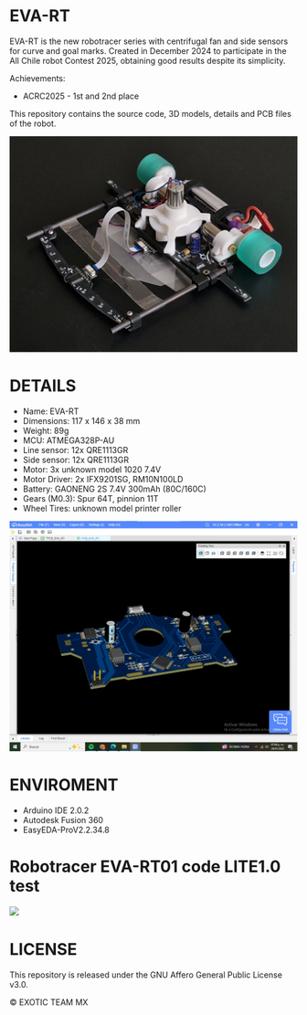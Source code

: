 # EVA-RT
EVA-RT is the new robotracer series with centrifugal fan and side sensors for curve and goal marks. Created in December 2024 to participate in the All Chile robot Contest 2025, obtaining good results despite its simplicity.

Achievements:
- ACRC2025 - 1st and 2nd place

This repository contains the source code, 3D models, details and PCB files of the robot.

![EVA-RT](./images/EVA-RT_01.jpg)

# DETAILS
- Name: EVA-RT
- Dimensions: 117 x 146 x 38 mm
- Weight: 89g
- MCU: ATMEGA328P-AU
- Line sensor: 12x QRE1113GR
- Side sensor: 12x QRE1113GR
- Motor: 3x unknown model 1020 7.4V
- Motor Driver: 2x IFX9201SG, RM10N100LD
- Battery: GAONENG 2S 7.4V 300mAh (80C/160C)
- Gears (M0.3): Spur 64T, pinnion 11T
- Wheel Tires: unknown model printer roller

![EVA-RT](./images/PCB_render.jpeg)

# ENVIROMENT
- Arduino IDE 2.0.2
- Autodesk Fusion 360
- EasyEDA-ProV2.2.34.8

#  Robotracer EVA-RT01 code LITE1.0 test
[![](https://i.ytimg.com/vi/mkbgixV5h3M/hqdefault.jpg?sqp=-oaymwFBCNACELwBSFryq4qpAzMIARUAAIhCGAHYAQHiAQoIGBACGAY4AUAB8AEB-AH-CYAC0AWKAgwIABABGGUgYihOMA8=&rs=AOn4CLAF64YJfgdeUuFDjKqJce8nI8pS6g)](https://youtu.be/mkbgixV5h3M)

# LICENSE
This repository is released under the GNU Affero General Public License v3.0.

©  EXOTIC TEAM MX
